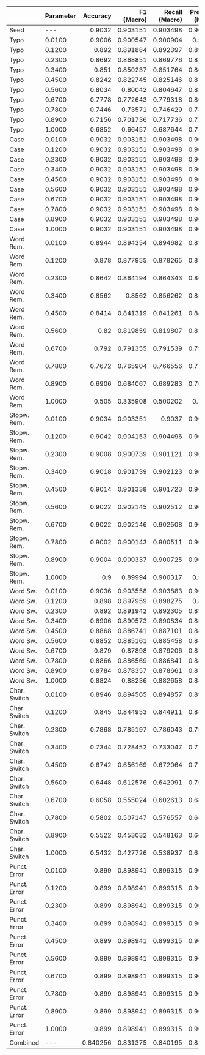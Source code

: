 |              | Parameter   |   Accuracy |   F1 (Macro) |   Recall (Macro) |   Precision (Macro) |   F1 (Micro) |   Recall (Micro) |   Precision (Micro) |
|:-------------|:------------|-----------:|-------------:|-----------------:|--------------------:|-------------:|-----------------:|--------------------:|
| Seed         | ---         |   0.9032   |     0.903151 |         0.903498 |            0.904659 |     0.903131 |         0.9032   |            0.904916 |
| Typo         | 0.0100      |   0.9006   |     0.900547 |         0.900904 |            0.90211  |     0.900525 |         0.9006   |            0.902371 |
| Typo         | 0.1200      |   0.892    |     0.891884 |         0.892397 |            0.894592 |     0.89185  |         0.892    |            0.894923 |
| Typo         | 0.2300      |   0.8692   |     0.868851 |         0.869776 |            0.874507 |     0.868786 |         0.8692   |            0.874958 |
| Typo         | 0.3400      |   0.851    |     0.850237 |         0.851764 |            0.860095 |     0.850134 |         0.851    |            0.860668 |
| Typo         | 0.4500      |   0.8242   |     0.822745 |         0.825146 |            0.837399 |     0.822591 |         0.8242   |            0.838063 |
| Typo         | 0.5600      |   0.8034   |     0.80042  |         0.804647 |            0.825627 |     0.800186 |         0.8034   |            0.826467 |
| Typo         | 0.6700      |   0.7778   |     0.772643 |         0.779318 |            0.809155 |     0.772315 |         0.7778   |            0.810124 |
| Typo         | 0.7800      |   0.7446   |     0.73571  |         0.746429 |            0.787079 |     0.735245 |         0.7446   |            0.788163 |
| Typo         | 0.8900      |   0.7156   |     0.701736 |         0.717736 |            0.770221 |     0.701118 |         0.7156   |            0.771411 |
| Typo         | 1.0000      |   0.6852   |     0.66457  |         0.687644 |            0.752062 |     0.663771 |         0.6852   |            0.753331 |
| Case         | 0.0100      |   0.9032   |     0.903151 |         0.903498 |            0.904659 |     0.903131 |         0.9032   |            0.904916 |
| Case         | 0.1200      |   0.9032   |     0.903151 |         0.903498 |            0.904659 |     0.903131 |         0.9032   |            0.904916 |
| Case         | 0.2300      |   0.9032   |     0.903151 |         0.903498 |            0.904659 |     0.903131 |         0.9032   |            0.904916 |
| Case         | 0.3400      |   0.9032   |     0.903151 |         0.903498 |            0.904659 |     0.903131 |         0.9032   |            0.904916 |
| Case         | 0.4500      |   0.9032   |     0.903151 |         0.903498 |            0.904659 |     0.903131 |         0.9032   |            0.904916 |
| Case         | 0.5600      |   0.9032   |     0.903151 |         0.903498 |            0.904659 |     0.903131 |         0.9032   |            0.904916 |
| Case         | 0.6700      |   0.9032   |     0.903151 |         0.903498 |            0.904659 |     0.903131 |         0.9032   |            0.904916 |
| Case         | 0.7800      |   0.9032   |     0.903151 |         0.903498 |            0.904659 |     0.903131 |         0.9032   |            0.904916 |
| Case         | 0.8900      |   0.9032   |     0.903151 |         0.903498 |            0.904659 |     0.903131 |         0.9032   |            0.904916 |
| Case         | 1.0000      |   0.9032   |     0.903151 |         0.903498 |            0.904659 |     0.903131 |         0.9032   |            0.904916 |
| Word Rem.    | 0.0100      |   0.8944   |     0.894354 |         0.894682 |            0.895683 |     0.894333 |         0.8944   |            0.895924 |
| Word Rem.    | 0.1200      |   0.878    |     0.877955 |         0.878265 |            0.879104 |     0.877933 |         0.878    |            0.879325 |
| Word Rem.    | 0.2300      |   0.8642   |     0.864194 |         0.864343 |            0.864499 |     0.864185 |         0.8642   |            0.864625 |
| Word Rem.    | 0.3400      |   0.8562   |     0.8562   |         0.856262 |            0.856242 |     0.856202 |         0.8562   |            0.856308 |
| Word Rem.    | 0.4500      |   0.8414   |     0.841319 |         0.841261 |            0.841662 |     0.841353 |         0.8414   |            0.841591 |
| Word Rem.    | 0.5600      |   0.82     |     0.819859 |         0.819807 |            0.820467 |     0.819907 |         0.82     |            0.820371 |
| Word Rem.    | 0.6700      |   0.792    |     0.791355 |         0.791539 |            0.794553 |     0.791466 |         0.792    |            0.794312 |
| Word Rem.    | 0.7800      |   0.7672   |     0.765904 |         0.766556 |            0.771798 |     0.766071 |         0.7672   |            0.771481 |
| Word Rem.    | 0.8900      |   0.6906   |     0.684067 |         0.689283 |            0.705118 |     0.684503 |         0.6906   |            0.704617 |
| Word Rem.    | 1.0000      |   0.505    |     0.335908 |         0.500202 |            0.75245  |     0.339125 |         0.505    |            0.750074 |
| Stopw. Rem.  | 0.0100      |   0.9034   |     0.903351 |         0.9037   |            0.904879 |     0.90333  |         0.9034   |            0.905138 |
| Stopw. Rem.  | 0.1200      |   0.9042   |     0.904153 |         0.904496 |            0.905642 |     0.904132 |         0.9042   |            0.905898 |
| Stopw. Rem.  | 0.2300      |   0.9008   |     0.900739 |         0.901121 |            0.902495 |     0.900715 |         0.9008   |            0.90277  |
| Stopw. Rem.  | 0.3400      |   0.9018   |     0.901739 |         0.902123 |            0.903519 |     0.901715 |         0.9018   |            0.903796 |
| Stopw. Rem.  | 0.4500      |   0.9014   |     0.901338 |         0.901723 |            0.903118 |     0.901315 |         0.9014   |            0.903395 |
| Stopw. Rem.  | 0.5600      |   0.9022   |     0.902145 |         0.902512 |            0.903796 |     0.902122 |         0.9022   |            0.904064 |
| Stopw. Rem.  | 0.6700      |   0.9022   |     0.902146 |         0.902508 |            0.903755 |     0.902124 |         0.9022   |            0.90402  |
| Stopw. Rem.  | 0.7800      |   0.9002   |     0.900143 |         0.900511 |            0.901789 |     0.900121 |         0.9002   |            0.902056 |
| Stopw. Rem.  | 0.8900      |   0.9004   |     0.900337 |         0.900725 |            0.902136 |     0.900313 |         0.9004   |            0.902413 |
| Stopw. Rem.  | 1.0000      |   0.9      |     0.89994  |         0.900317 |            0.90165  |     0.899917 |         0.9      |            0.901921 |
| Word Sw.     | 0.0100      |   0.9036   |     0.903558 |         0.903883 |            0.904907 |     0.903539 |         0.9036   |            0.905152 |
| Word Sw.     | 0.1200      |   0.898    |     0.897959 |         0.898275 |            0.89922  |     0.89794  |         0.898    |            0.899456 |
| Word Sw.     | 0.2300      |   0.892    |     0.891942 |         0.892305 |            0.893503 |     0.891918 |         0.892    |            0.89376  |
| Word Sw.     | 0.3400      |   0.8906   |     0.890573 |         0.890834 |            0.891462 |     0.890556 |         0.8906   |            0.891663 |
| Word Sw.     | 0.4500      |   0.8868   |     0.886741 |         0.887101 |            0.888248 |     0.886716 |         0.8868   |            0.8885   |
| Word Sw.     | 0.5600      |   0.8852   |     0.885161 |         0.885458 |            0.886254 |     0.885141 |         0.8852   |            0.886472 |
| Word Sw.     | 0.6700      |   0.879    |     0.87898  |         0.879206 |            0.879652 |     0.878964 |         0.879    |            0.879828 |
| Word Sw.     | 0.7800      |   0.8866   |     0.886569 |         0.886841 |            0.887515 |     0.886551 |         0.8866   |            0.887721 |
| Word Sw.     | 0.8900      |   0.8784   |     0.878357 |         0.878661 |            0.879472 |     0.878335 |         0.8784   |            0.87969  |
| Word Sw.     | 1.0000      |   0.8824   |     0.88236  |         0.882658 |            0.883448 |     0.882339 |         0.8824   |            0.883665 |
| Char. Switch | 0.0100      |   0.8946   |     0.894565 |         0.894857 |            0.895658 |     0.894547 |         0.8946   |            0.895879 |
| Char. Switch | 0.1200      |   0.845    |     0.844953 |         0.844911 |            0.845098 |     0.844979 |         0.845    |            0.845061 |
| Char. Switch | 0.2300      |   0.7868   |     0.785197 |         0.786043 |            0.793843 |     0.785375 |         0.7868   |            0.793429 |
| Char. Switch | 0.3400      |   0.7344   |     0.728452 |         0.733047 |            0.753847 |     0.728838 |         0.7344   |            0.753195 |
| Char. Switch | 0.4500      |   0.6742   |     0.656169 |         0.672064 |            0.715346 |     0.656925 |         0.6742   |            0.714465 |
| Char. Switch | 0.5600      |   0.6448   |     0.612576 |         0.642091 |            0.709466 |     0.613649 |         0.6448   |            0.708371 |
| Char. Switch | 0.6700      |   0.6058   |     0.555024 |         0.602613 |            0.684391 |     0.556467 |         0.6058   |            0.683258 |
| Char. Switch | 0.7800      |   0.5802   |     0.507147 |         0.576557 |            0.681488 |     0.508968 |         0.5802   |            0.680209 |
| Char. Switch | 0.8900      |   0.5522   |     0.453032 |         0.548163 |            0.665472 |     0.455267 |         0.5522   |            0.664181 |
| Char. Switch | 1.0000      |   0.5432   |     0.427726 |         0.538937 |            0.685368 |     0.430194 |         0.5432   |            0.683833 |
| Punct. Error | 0.0100      |   0.899    |     0.898941 |         0.899315 |            0.900626 |     0.898917 |         0.899    |            0.900895 |
| Punct. Error | 0.1200      |   0.899    |     0.898941 |         0.899315 |            0.900626 |     0.898917 |         0.899    |            0.900895 |
| Punct. Error | 0.2300      |   0.899    |     0.898941 |         0.899315 |            0.900626 |     0.898917 |         0.899    |            0.900895 |
| Punct. Error | 0.3400      |   0.899    |     0.898941 |         0.899315 |            0.900626 |     0.898917 |         0.899    |            0.900895 |
| Punct. Error | 0.4500      |   0.899    |     0.898941 |         0.899315 |            0.900626 |     0.898917 |         0.899    |            0.900895 |
| Punct. Error | 0.5600      |   0.899    |     0.898941 |         0.899315 |            0.900626 |     0.898917 |         0.899    |            0.900895 |
| Punct. Error | 0.6700      |   0.899    |     0.898941 |         0.899315 |            0.900626 |     0.898917 |         0.899    |            0.900895 |
| Punct. Error | 0.7800      |   0.899    |     0.898941 |         0.899315 |            0.900626 |     0.898917 |         0.899    |            0.900895 |
| Punct. Error | 0.8900      |   0.899    |     0.898941 |         0.899315 |            0.900626 |     0.898917 |         0.899    |            0.900895 |
| Punct. Error | 1.0000      |   0.899    |     0.898941 |         0.899315 |            0.900626 |     0.898917 |         0.899    |            0.900895 |
| Combined     | ---         |   0.840256 |     0.831375 |         0.840195 |            0.856456 |     0.831524 |         0.840256 |            0.856555 |